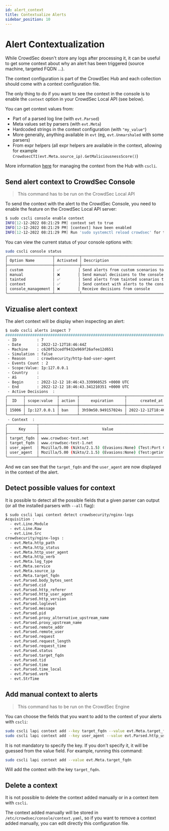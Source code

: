 ```yaml
---
id: alert_context
title: Contextualize Alerts
sidebar_position: 10
---
```


# Alert Contextualization

While CrowdSec doesn't store any logs after processing it, it can be useful to get some context about why an alert has been triggered (source machine, targeted FQDN ...).

The context configuration is part of the CrowdSec Hub and each collection should come with a context configuration file.

The only thing to do if you want to see the context in the console is to enable the `context` option in your CrowdSec Local API (see below).

You can get context values from:

- Part of a parsed log line (with `evt.Parsed`)
- Meta values set by parsers (with `evt.Meta`)
- Hardcoded strings in the context configuration (with `"my_value"`)
- More generally, anything available in `evt` (eg, `evt.Unmarshaled` with some parsers)
- From expr helpers (all expr helpers are available in the context, allowing for example `CrowdsecCTI(evt.Meta.source_ip).GetMaliciousnessScore()`)

More information [here](../cscli/cscli_contexts.md) for managing the context from the Hub with `cscli`.

## Send alert context to CrowdSec Console

> This command has to be run on the CrowdSec Local API

To send the context with the alert to the CrowdSec Console, you need to enable the feature on the CrowdSec Local API server:

```bash
$ sudo cscli console enable context
INFO[12-12-2022 08:21:29 PM] context set to true
INFO[12-12-2022 08:21:29 PM] [context] have been enabled
INFO[12-12-2022 08:21:29 PM] Run 'sudo systemctl reload crowdsec' for the new configuration to be effective.
```

You can view the current status of your console options with:

```bash
sudo cscli console status
╭────────────────────┬───────────┬───────────────────────────────────────────────────╮
│ Option Name        │ Activated │ Description                                       │
├────────────────────┼───────────┼───────────────────────────────────────────────────┤
│ custom             │ ✅        │ Send alerts from custom scenarios to the console  │
│ manual             │ ❌        │ Send manual decisions to the console              │
│ tainted            │ ✅        │ Send alerts from tainted scenarios to the console │
│ context            │ ✅        │ Send context with alerts to the console           │
│ console_management │ ❌        │ Receive decisions from console                    │
╰────────────────────┴───────────┴───────────────────────────────────────────────────╯
```

## Vizualise alert context

The alert context will be display when inspecting an alert:

```bash
$ sudo cscli alerts inspect 7
################################################################################################
 - ID         : 7
 - Date       : 2022-12-12T18:46:44Z
 - Machine    : c620f52cedf9432e969f26afee12d651
 - Simulation : false
 - Reason     : crowdsecurity/http-bad-user-agent
 - Events Count : 2
 - Scope:Value: Ip:127.0.0.1
 - Country    :
 - AS         :
 - Begin      : 2022-12-12 18:46:43.339960525 +0000 UTC
 - End        : 2022-12-12 18:46:43.341210351 +0000 UTC
 - Active Decisions  :
╭───────┬──────────────┬────────┬────────────────────┬──────────────────────╮
│  ID   │ scope:value  │ action │     expiration     │      created_at      │
├───────┼──────────────┼────────┼────────────────────┼──────────────────────┤
│ 15006 │ Ip:127.0.0.1 │ ban    │ 3h59m50.949157024s │ 2022-12-12T18:46:44Z │
╰───────┴──────────────┴────────┴────────────────────┴──────────────────────╯
 - Context  :
╭─────────────┬──────────────────────────────────────────────────────────────╮
│     Key     │                            Value                             │
├─────────────┼──────────────────────────────────────────────────────────────┤
│ target_fqdn │ www.crowdsec-test.net                                        │
│ target_fqdn │ www.crowdsec-test-1.net                                      │
│ user_agent  │ Mozilla/5.00 (Nikto/2.1.5) (Evasions:None) (Test:Port Check) │
│ user_agent  │ Mozilla/5.00 (Nikto/2.1.5) (Evasions:None) (Test:getinfo)    │
╰─────────────┴──────────────────────────────────────────────────────────────╯
```

And we can see that the `target_fqdn` and the `user_agent` are now displayed in the context of the alert.

## Detect possible values for context

It is possible to detect all the possible fields that a given parser can output (or all the installed parsers with `--all` flag):

```bash
$ sudo cscli lapi context detect crowdsecurity/nginx-logs
Acquisition :
  - evt.Line.Module
  - evt.Line.Raw
  - evt.Line.Src
crowdsecurity/nginx-logs :
  - evt.Meta.http_path
  - evt.Meta.http_status
  - evt.Meta.http_user_agent
  - evt.Meta.http_verb
  - evt.Meta.log_type
  - evt.Meta.service
  - evt.Meta.source_ip
  - evt.Meta.target_fqdn
  - evt.Parsed.body_bytes_sent
  - evt.Parsed.cid
  - evt.Parsed.http_referer
  - evt.Parsed.http_user_agent
  - evt.Parsed.http_version
  - evt.Parsed.loglevel
  - evt.Parsed.message
  - evt.Parsed.pid
  - evt.Parsed.proxy_alternative_upstream_name
  - evt.Parsed.proxy_upstream_name
  - evt.Parsed.remote_addr
  - evt.Parsed.remote_user
  - evt.Parsed.request
  - evt.Parsed.request_length
  - evt.Parsed.request_time
  - evt.Parsed.status
  - evt.Parsed.target_fqdn
  - evt.Parsed.tid
  - evt.Parsed.time
  - evt.Parsed.time_local
  - evt.Parsed.verb
  - evt.StrTime
```

## Add manual context to alerts

> This command has to be run on the CrowdSec Engine

You can choose the fields that you want to add to the context of your alerts with `cscli`:

```bash
sudo cscli lapi context add --key target_fqdn --value evt.Meta.target_fqdn
sudo cscli lapi context add --key user_agent --value evt.Parsed.http_user_agent
```

It is not mandatory to specify the key. If you don't specify it, it will be guessed from the value field.
For example, running this command:

```bash
sudo cscli lapi context add --value evt.Meta.target_fqdn
```

Will add the context with the key `target_fqdn`.

## Delete a context

It is not possible to delete the context added manually or in a context item with `cscli`.

The context added manually will be stored in `/etc/crowdsec/console/context.yaml`, so if you want to remove a context added manually, you can edit directly this configuration file.
